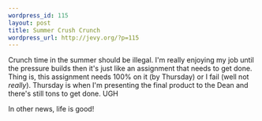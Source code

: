 ```yaml
--- 
wordpress_id: 115
layout: post
title: Summer Crush Crunch
wordpress_url: http://jevy.org/?p=115
---
```

Crunch time in the summer should be illegal.  I'm really enjoying my job until the pressure builds then it's just like an assignment that needs to get done.  Thing is, this assignment needs 100% on it (by Thursday) or I fail (well not _really_).  Thursday is when I'm presenting the final product to the Dean and there's still tons to get done.  UGH

In other news, life is good!
